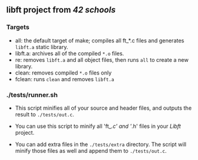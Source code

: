 ## libft project from *42 schools*

### Targets
- all: the default target of make; compiles all ft_*.c files and generates `libft.a` static library.
- libft.a: archives all of the compiled `*.o` files.
- re: removes `libft.a` and all object files, then runs `all` to create a new library.
- clean: removes compiled `*.o` files only
- fclean: runs `clean` and removes `libft.a`

### ./tests/runner.sh
- This script minifies all of your source and header files, and outputs the result to `./tests/out.c`.

- You can use this script to minify all 'ft_*.c' and '*.h' files in your _Libft_ project.

- You can add extra files in the `./tests/extra` directory. The script will minify those files as well and append them to  `./tests/out.c`.

